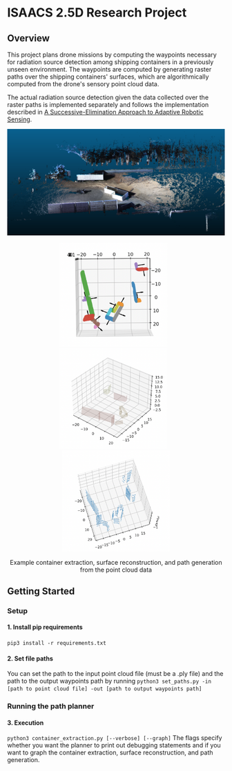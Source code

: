 # ISAACS 2.5D Research Project

## Overview

This project plans drone missions by computing the waypoints necessary for radiation source detection among shipping containers
in a previously unseen environment. The waypoints are computed by generating raster paths over the shipping containers' surfaces, which are algorithmically computed from the drone's sensory point cloud data. 

The actual radiation source detection given the data collected over the raster paths is implemented separately and follows the implementation described in
[A Successive-Elimination Approach to Adaptive Robotic Sensing](https://arxiv.org/abs/1809.10611).

<p align="center">
  <img src="images/example_pointcloud_data.png" width="785" alt="">
</p>

<p align="center">
  <img src="images/example_container_extraction.png" width="250" alt="">&nbsp;&nbsp;&nbsp;
  <img src="images/example_surface_reconstruction.png" width="250" alt="">&nbsp;&nbsp;&nbsp;
  <img src="images/example_path_generation.png" width="250" alt="">
</p>
<p align="center">
  Example container extraction, surface reconstruction, and path generation from the point cloud data
</div>

## Getting Started

### Setup 

#### 1. Install pip requirements
```pip3 install -r requirements.txt```

#### 2. Set file paths
You can set the path to the input point cloud file (must be a .ply file) and the path to the output waypoints path by running
```python3 set_paths.py -in [path to point cloud file] -out [path to output waypoints path]```

### Running the path planner

#### 3. Execution
```python3 container_extraction.py [--verbose] [--graph]```
The flags specify whether you want the planner to print out debugging statements and if you want to graph the container extraction, surface reconstruction, and path generation.
